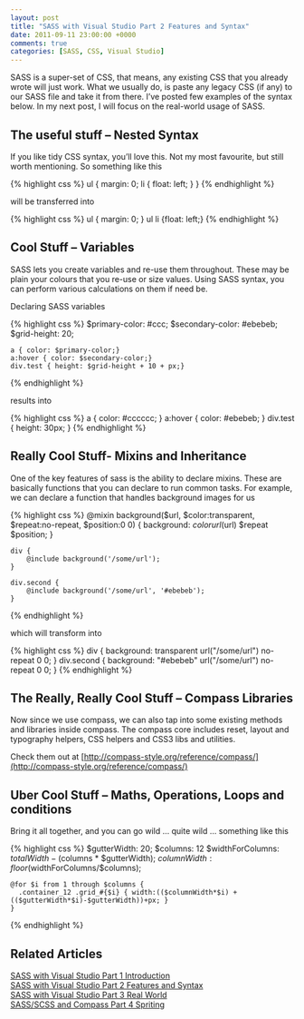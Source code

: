 ```yaml
---
layout: post
title: "SASS with Visual Studio Part 2 Features and Syntax"
date: 2011-09-11 23:00:00 +0000
comments: true
categories: [SASS, CSS, Visual Studio]
---
```


SASS is a super-set of CSS, that means, any existing CSS that you already wrote will just work. What we usually do, is paste any legacy CSS (if any) to our SASS file and take it from there. I’ve posted few examples of the syntax below. In my next post, I will focus on the real-world usage of SASS.
<!--more-->

The useful stuff – Nested Syntax
-------------------

If you like tidy CSS syntax, you’ll love this. Not my most favourite, but still worth mentioning. So something like this

{% highlight css %}
    ul
    {
        margin: 0;
        li 
        {
            float: left;
        }
    }
{% endhighlight %}

will be transferred into

{% highlight css %}
    ul { margin: 0; }
    ul li {float: left;}
{% endhighlight %}

 
Cool Stuff – Variables
-------------------

SASS lets you create variables and re-use them throughout. These may be plain your colours that you re-use or size values. Using SASS syntax, you can perform various calculations on them if need be.

Declaring SASS variables

{% highlight css %}
    $primary-color: #ccc;
    $secondary-color: #ebebeb;
    $grid-height: 20;
     
    a { color: $primary-color;}
    a:hover { color: $secondary-color;}
    div.test { height: $grid-height + 10 + px;}
{% endhighlight %}

results into

{% highlight css %}
    a {
      color: #cccccc;
    }
    a:hover {
      color: #ebebeb;
    }
    div.test {
      height: 30px;
    }
{% endhighlight %}


Really Cool Stuff- Mixins and Inheritance
-------------------

One of the key features of sass is the ability to declare mixins. These are basically functions that you can declare to run common tasks.  For example, we can declare a function that handles background images for us

{% highlight css %}
    @mixin background($url, $color:transparent, $repeat:no-repeat, $position:0 0) {
        background: $color url($url) $repeat $position;
    }
     
    div {
        @include background('/some/url');
    }
     
    div.second {
        @include background('/some/url', '#ebebeb');
    }
{% endhighlight %}

which will transform into

{% highlight css %}
    div {
      background: transparent url("/some/url") no-repeat 0 0;
    }
    div.second {
      background: "#ebebeb" url("/some/url") no-repeat 0 0;
    }
{% endhighlight %}

The Really, Really Cool Stuff – Compass Libraries
-------------------

Now since we use compass, we can also tap into some existing methods and libraries inside compass. The compass core includes reset, layout and typography helpers, CSS helpers and CSS3 libs and utilities.

Check them out at [http://compass-style.org/reference/compass/](http://compass-style.org/reference/compass/)

Uber Cool Stuff – Maths, Operations, Loops and conditions
-------------------

Bring it all together, and you can go wild … quite wild … something like this

{% highlight css %}
    $gutterWidth: 20;
    $columns: 12
    $widthForColumns: $totalWidth - ($columns * $gutterWidth);
    $columnWidth: floor($widthForColumns/$columns);
     
    @for $i from 1 through $columns {
      .container_12 .grid_#{$i} { width:(($columnWidth*$i) + (($gutterWidth*$i)-$gutterWidth))+px; }
    }
{% endhighlight %}

Related Articles
-------------------

[SASS with Visual Studio Part 1 Introduction](/introduction-to-sass-with-visual-studio/)<br/>
[SASS with Visual Studio Part 2 Features and Syntax](/sass-with-visual-studio-part-2-features-and-syntax/)<br/>
[SASS with Visual Studio Part 3 Real World](/sass-with-visual-studio-part-3-real-world/)<br/>
[SASS/SCSS and Compass Part 4 Spriting](/sass-part-4-spriting/)<br/>
